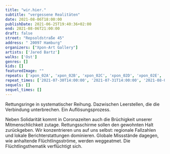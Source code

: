 ```yaml
---
title: "wir.hier."
subtitle: "vergessene Realitäten"
date: 2021-08-06T18:00:00
publishDate: 2021-06-25T19:40:36+02:00
end: 2021-08-06T21:00:00
draft: false
street: "Repsoldstraße 45"
address: " 20097 Hamburg"
organizers: ["Xpon-Art Gallery"]
artists: ['Jared Bartz']
walks: ['Ost']
genres: []
kids: []
featuredImage: ""
repeats: ['xpon_02A', 'xpon_02B', 'xpon_02C', 'xpon_02D', 'xpon_02E', 'xpon_02F', 'xpon_02G', 'xpon_02I', 'xpon_02J']
repeat_times: ['2021-07-30T14:00:00', '2021-07-31T14:00:00', '2021-08-01T14:00:00', '2021-08-02T18:00:00', '2021-08-03T18:00:00', '2021-08-04T18:00:00', '2021-08-05T18:00:00', '2021-08-07T18:00:00', '2021-08-08T14:00:00']
sequels: []
sequel_times: []
---
```


Rettungsringe in systematischer Reihung. Dazwischen Leerstellen, die die Verbindung unterbrechen. Ein Auflösungsprozess. 

Neben Solidarität kommt in Coronazeiten auch die Brüchigkeit unserer Mitmenschlichkeit zutage. Rettungsschirme sollen den gewohnten Halt zurückgeben. Wir konzentrieren uns auf uns selbst: regionale Fallzahlen und lokale Berichterstattungen dominieren. Globale Missstände dagegen, wie anhaltende Flüchtlingsströme, werden weggeatmet. Die Flüchtlingsthematik verflüchtigt sich.